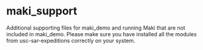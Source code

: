 # maki_support
Additional supporting files for maki_demo and running Maki that are not included in maki_demo. Please make sure you have installed all the modules from usc-sar-expeditions correctly on your system.
